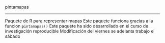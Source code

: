 pintamapas

-----------------------
Paquete de R para representar mapas
Este paquete funciona gracias a la funcion `pintamapas()`
Este paquete ha sido desarrollado en el curso de investigación reproducible
Modificación del viernes
se adelanta trabajo el sábado

